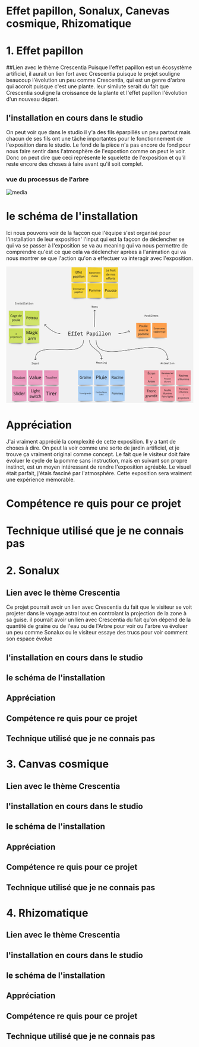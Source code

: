 # Effet papillon, Sonalux, Canevas cosmique, Rhizomatique

# 1. Effet papillon
##Lien avec le thème Crescentia
Puisque  l'effet papillon est un écosystème artificiel, il aurait un lien fort avec Crescentia puisque le projet souligne beaucoup l'évolution un peu comme Crescentia, qui est un genre d'arbre qui accroit puisque c'est une plante. leur similute serait du fait que Crescentia souligne la croissance de la plante et l'effet papillon l'évolution d'un nouveau départ.

## l'installation en cours dans le studio

On peut voir que dans le studio il y'a des fils éparpillés un peu partout mais chacun de ses fils ont une tâche importantes pour le fonctionnement de l'exposition dans le studio. Le fond de la pièce n'a pas encore de fond pour nous faire sentir dans l'atmosphère de l'expostion comme on peut le voir. Donc on peut dire que ceci représente le squelette de l'exposition et qu'il reste encore des choses à faire avant qu'il soit complet.
### vue du processus de l'arbre
![media](Media/schéma_effet_papillon.jpg) 

# le schéma de l'installation
Ici nous pouvons voir de la façcon que l'équipe s'est organisé pour l'installation de leur exposition' l'input qui est la façcon de déclencher se qui va se passer à l'exposition se va au meaning qui va nous permettre de comprendre qu'est ce que cela va déclencher aprèes à l'animation qui va nous montrer se que l'action qu'on a effectuer va interagir avec l'exposition.

![media](Media/cartographie.jpg)
# Appréciation
J'ai vraiment apprécié la complexité de cette exposition. Il y a tant de choses à dire. On peut la voir comme une sorte de jardin artificiel, et je trouve ça vraiment original comme concept. Le fait que le visiteur doit faire évoluer le cycle de la pomme sans instruction, mais en suivant son propre instinct, est un moyen intéressant de rendre l'exposition agréable. Le visuel était parfait, j'étais fasciné par l'atmosphère. Cette exposition sera vraiment une expérience mémorable.

# Compétence re quis pour ce projet
# Technique utilisé que je ne connais pas


# 2. Sonalux
## Lien avec le thème Crescentia
Ce projet pourrait avoir un lien avec Crescentia du fait que le visiteur se voit projeter dans le voyage astral tout en controlant la projection de la zone à sa guise. il pourrait avoir un lien avec Crescentia du fait qu'on dépend de la quantité de graine ou de l'eau ou de l'Arbre pour voir ou l'arbre va évoluer un peu comme Sonalux ou le visiteur essaye des trucs pour voir comment son espace évolue

## l'installation en cours dans le studio
## le schéma de l'installation
## Appréciation
## Compétence re quis pour ce projet
## Technique utilisé que je ne connais pas


# 3. Canvas cosmique
## Lien avec le thème Crescentia
## l'installation en cours dans le studio
## le schéma de l'installation
## Appréciation
## Compétence re quis pour ce projet
## Technique utilisé que je ne connais pas


# 4. Rhizomatique
## Lien avec le thème Crescentia
## l'installation en cours dans le studio
## le schéma de l'installation
## Appréciation
## Compétence re quis pour ce projet
## Technique utilisé que je ne connais pas

